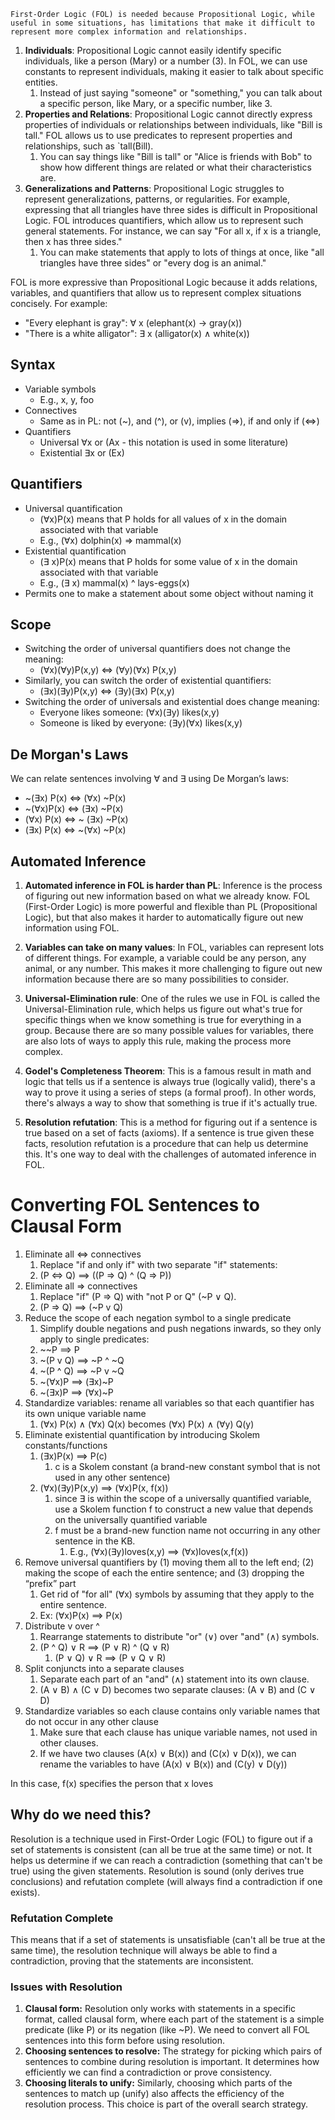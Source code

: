 	First-Order Logic (FOL) is needed because Propositional Logic, while useful in some situations, has limitations that make it difficult to represent more complex information and relationships.

 1. **Individuals**: Propositional Logic cannot easily identify specific individuals, like a person (Mary) or a number (3). In FOL, we can use constants to represent individuals, making it easier to talk about specific entities.
	 1. Instead of just saying "someone" or "something," you can talk about a specific person, like Mary, or a specific number, like 3.
 2. **Properties and Relations**: Propositional Logic cannot directly express properties of individuals or relationships between individuals, like "Bill is tall." FOL allows us to use predicates to represent properties and relationships, such as `tall(Bill).
	 1. You can say things like "Bill is tall" or "Alice is friends with Bob" to show how different things are related or what their characteristics are.
 3. **Generalizations and Patterns**: Propositional Logic struggles to represent generalizations, patterns, or regularities. For example, expressing that all triangles have three sides is difficult in Propositional Logic. FOL introduces quantifiers, which allow us to represent such general statements. For instance, we can say "For all x, if x is a triangle, then x has three sides."
	 1. You can make statements that apply to lots of things at once, like "all triangles have three sides" or "every dog is an animal."

FOL is more expressive than Propositional Logic because it adds relations, variables, and quantifiers that allow us to represent complex situations concisely. For example:

-   "Every elephant is gray": ∀ x (elephant(x) → gray(x))
-   "There is a white alligator": ∃ x (alligator(x) ∧ white(x))

## Syntax

 - Variable symbols
	 - E.g., x, y, foo
 - Connectives
	 - Same as in PL: not (~), and (^), or (v), implies (=>), if and only if (<=>)
 - Quantifiers
	 - Universal ∀x or (Ax - this notation is used in some literature)
	 - Existential ∃x or (Ex)

## Quantifiers

 - Universal quantification
	 - (∀x)P(x) means that P holds for all values of x in the domain associated with that variable
	 - E.g., (∀x) dolphin(x) => mammal(x)
 - Existential quantification
	 - (∃ x)P(x) means that P holds for some value of x in the domain associated with that variable
	 - E.g., (∃ x) mammal(x) ^ lays-eggs(x)
 - Permits one to make a statement about some object without naming it

## Scope

 - Switching the order of universal quantifiers does not change the meaning:
	 - (∀x)(∀y)P(x,y) <=> (∀y)(∀x) P(x,y)
 - Similarly, you can switch the order of existential quantifiers:
	 - (∃x)(∃y)P(x,y) <=> (∃y)(∃x) P(x,y)
 - Switching the order of universals and existential does change meaning:
	 - Everyone likes someone: (∀x)(∃y) likes(x,y)
	 - Someone is liked by everyone: (∃y)(∀x) likes(x,y)

## De Morgan's Laws

We can relate sentences involving ∀ and ∃ using De Morgan’s laws:
 - ~(∃x) P(x) <=> (∀x) ~P(x)
 - ~(∀x)P(x) <=> (∃x) ~P(x)
 - (∀x) P(x) <=> ~ (∃x) ~P(x)
 - (∃x) P(x) <=> ~(∀x) ~P(x)

## Automated Inference

1.  **Automated inference in FOL is harder than PL**: Inference is the process of figuring out new information based on what we already know. FOL (First-Order Logic) is more powerful and flexible than PL (Propositional Logic), but that also makes it harder to automatically figure out new information using FOL.
    
2.  **Variables can take on many values**: In FOL, variables can represent lots of different things. For example, a variable could be any person, any animal, or any number. This makes it more challenging to figure out new information because there are so many possibilities to consider.
    
3.  **Universal-Elimination rule**: One of the rules we use in FOL is called the Universal-Elimination rule, which helps us figure out what's true for specific things when we know something is true for everything in a group. Because there are so many possible values for variables, there are also lots of ways to apply this rule, making the process more complex.
    
4.  **Godel's Completeness Theorem**: This is a famous result in math and logic that tells us if a sentence is always true (logically valid), there's a way to prove it using a series of steps (a formal proof). In other words, there's always a way to show that something is true if it's actually true.
    
5.  **Resolution refutation**: This is a method for figuring out if a sentence is true based on a set of facts (axioms). If a sentence is true given these facts, resolution refutation is a procedure that can help us determine this. It's one way to deal with the challenges of automated inference in FOL.

# Converting FOL Sentences to Clausal Form
1. Eliminate all <=> connectives
	1. Replace "if and only if" with two separate "if" statements:
	2. (P <=> Q) ==> ((P => Q) ^ (Q => P))
2. Eliminate all => connectives
	1. Replace "if" (P => Q) with "not P or Q" (~P ∨ Q).
	2. (P => Q) ==> (~P v Q)
3. Reduce the scope of each negation symbol to a single predicate
	1. Simplify double negations and push negations inwards, so they only apply to single predicates:
	2. \~~P ==> P
	3. ~(P v Q) ==> ~P ^ ~Q
	4. ~(P ^ Q) ==> ~P v ~Q
	5. ~(∀x)P ==> (∃x)~P
	6. ~(∃x)P ==> (∀x)~P
4. Standardize variables: rename all variables so that each quantifier has its own unique variable name
	1. (∀x) P(x) ∧ (∀x) Q(x) becomes (∀x) P(x) ∧ (∀y) Q(y)
5. Eliminate existential quantification by introducing Skolem constants/functions
	1. (∃x)P(x) ==> P(c)
		1. c is a Skolem constant (a brand-new constant symbol that is not used in any other sentence)
	2. (∀x)(∃y)P(x,y) ==> (∀x)P(x, f(x))
		1. since ∃ is within the scope of a universally quantified variable, use a Skolem function f to construct a new value that depends on the universally quantified variable
		2. f must be a brand-new function name not occurring in any other sentence in the KB.
			1. E.g., (∀x)(∃y)loves(x,y) ==> (∀x)loves(x,f(x))
6. Remove universal quantifiers by (1) moving them all to the left end; (2) making the scope of each the entire sentence; and (3) dropping the “prefix” part
	1. Get rid of "for all" (∀x) symbols by assuming that they apply to the entire sentence.
	2. Ex: (∀x)P(x) ==> P(x)
7. Distribute v over ^
	1. Rearrange statements to distribute "or" (∨) over "and" (∧) symbols.
	2. (P ^ Q) ∨ R ==> (P ∨ R) ^ (Q ∨ R)
		1. (P ∨ Q) ∨ R ==>  (P ∨ Q ∨ R)
8. Split conjuncts into a separate clauses
	1. Separate each part of an "and" (∧) statement into its own clause.
	2. (A ∨ B) ∧ (C ∨ D) becomes two separate clauses: (A ∨ B) and (C ∨ D)
9. Standardize variables so each clause contains only variable names that do not occur in any other clause
	1. Make sure that each clause has unique variable names, not used in other clauses.
	2. If we have two clauses (A(x) ∨ B(x)) and (C(x) ∨ D(x)), we can rename the variables to have (A(x) ∨ B(x)) and (C(y) ∨ D(y))

In this case, f(x) specifies the person that x loves

## Why do we need this?
Resolution is a technique used in First-Order Logic (FOL) to figure out if a set of statements is consistent (can all be true at the same time) or not. It helps us determine if we can reach a contradiction (something that can't be true) using the given statements. Resolution is sound (only derives true conclusions) and refutation complete (will always find a contradiction if one exists).

### Refutation Complete
This means that if a set of statements is unsatisfiable (can't all be true at the same time), the resolution technique will always be able to find a contradiction, proving that the statements are inconsistent.

### Issues with Resolution
1.  **Clausal form:** Resolution only works with statements in a specific format, called clausal form, where each part of the statement is a simple predicate (like P) or its negation (like ~P). We need to convert all FOL sentences into this form before using resolution.
2.  **Choosing sentences to resolve:** The strategy for picking which pairs of sentences to combine during resolution is important. It determines how efficiently we can find a contradiction or prove consistency.
3.  **Choosing literals to unify:** Similarly, choosing which parts of the sentences to match up (unify) also affects the efficiency of the resolution process. This choice is part of the overall search strategy.
